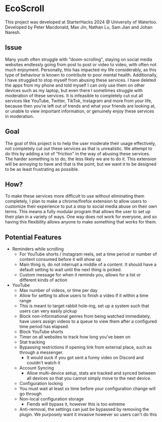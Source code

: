# EcoScroll

This project was developed at StarterHacks 2024 @ University of Waterloo. Developed by Peter Macdonald, Max Jin, Nathan Lu, Sam Jian and Johan Naresh.

## Issue
Many youth often struggle with "doom-scrolling", staying on social media websites endlessly going from post to post or video to video, with often not much enjoyment. Personally, this has impacted my life considerably, as this type of behaviour is known to contribute to poor mental health. Additionally, I have struggled to stop myself from abusing these services. I have deleted the apps from my phone and told myself I can only use them on other devices such as my laptop, but even there I sometimes struggle with moderation of these services. It is infeasible to completely cut out all services like YouTube, Twitter, TikTok, Instagram and more from your life, because then you're left out of trends and what your friends are looking at, or unable to view important information, or genuinely enjoy these services in moderation.

## Goal
The goal of this project is to help the user moderate their usage effectively, not completely cut out these services as that is unrealistic. We attempt to do this by adding a lot of "friction" in the way of abusing these services. The harder something is to do, the less likely we are to do it. This extension will be annoying to have and that is the point, but we want it to be designed to be as least frustrating as possible.

## How?
To make these services more difficult to use without eliminating them completely, I plan to make a chrome/firefox extension to allow users to customize their experience to put a stop to social media abuse on their own terms. This means a fully modular program that allows the user to set up their plan in a variety of ways. One way does not work for everyone, and so having this flexibility allows anyone to make something that works for them.

## Potential Features
- Reminders while scrolling 
  - For YouTube shorts / Instagram reels, set a time period or number of content consumed before it will show up 
  - Main thing is, do not interrupt a middle of a content. It should have a default setting to wait until the next thing is picked. 
  - Custom message for when it reminds you, allows for a list or different kinds of action 
- YouTube
  - Max number of videos, or time per day
  - Allow for setting to allow users to finish a video if it within a time range 
  - This is meant to target rabbit hole-ing, set up a system such that users can very easily pickup 
  - Block non-informational genres from being watched immediately, have users assign videos to a queue to view them after a configured time period has elapsed. 
  - Block YouTube shorts 
  - Timer on all websites to track how long you've been on 
  - Stat tracking 
  - Bypassing restrictions if opening link from external place, such as through a messenger. 
    - It would suck if you got sent a funny video on Discord and couldn't watch it 
  - Account Syncing 
    - Allow multi-device setup, stats are tracked and synced between all devices so that you cannot simply move to the next device. 
  - Configuration locking 
  - You must wait at least xx time before your configuration change will go through 
  - Non-local configuration storage 
    - Fiends will bypass it, however this is too extreme
  - Anti-removal, the settings can just be bypassed by removing the plugin. We purposely want it invasive however so users can't do this
